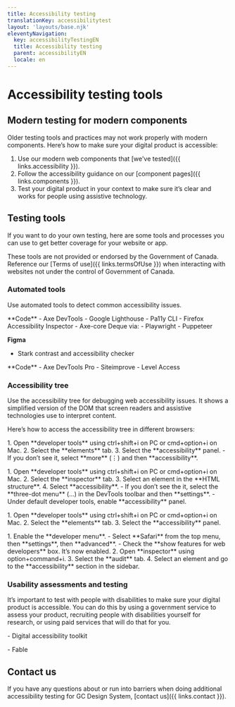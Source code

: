 ```yaml
---
title: Accessibility testing
translationKey: accessibilitytest
layout: 'layouts/base.njk'
eleventyNavigation:
  key: accessibilityTestingEN
  title: Accessibility testing
  parent: accessibilityEN
  locale: en
---
```


# Accessibility testing tools

## Modern testing for modern components

Older testing tools and practices may not work properly with modern components. Here’s how to make sure your digital product is accessible:

1. Use our modern web components that [we've tested]({{ links.accessibility }}).
2. Follow the accessibility guidance on our [component pages]({{ links.components }}).
3. Test your digital product in your context to make sure it’s clear and works for people using assistive technology.

## Testing tools

If you want to do your own testing, here are some tools and processes you can use to get better coverage for your website or app. 

These tools are not provided or endorsed by the Government of Canada. Reference our [Terms of use]({{ links.termsOfUse }}) when interacting with websites not under the control of Government of Canada.

### Automated tools

Use automated tools to detect common accessibility issues. 

<gcds-details details-title="Free tools">
  <p>**Code**
- <gcds-link external href="https://chromewebstore.google.com/detail/axe-devtools-web-accessib/lhdoppojpmngadmnindnejefpokejbdd?pli=1"> Axe DevTools </gcds-link> 
- <gcds-link external href="https://developer.chrome.com/docs/lighthouse"> Google Lighthouse </gcds-link>
- <gcds-link external href="https://pa11y.org/"> Pa11y CLI </gcds-link>
- <gcds-link external href="https://firefox-source-docs.mozilla.org/devtools-user/accessibility_inspector/index.html"> Firefox Accessibility Inspector</gcds-link>
- <gcds-link external href="https://www.npmjs.com/package/axe-core"> Axe-core </gcds-link>Deque via:
    - <gcds-link external href="https://playwright.dev/"> Playwright </gcds-link>
    - <gcds-link external href="https://pptr.dev/"> Puppeteer </gcds-link>
  
  **Figma**
- <gcds-link external href="https://www.figma.com/community/plugin/732603254453395948/stark-contrast-accessibility-checker"> Stark contrast and accessibility checker </gcds-link></p>
</gcds-details>

<gcds-details details-title="Paid tools">
  <p>**Code**
- <gcds-link external href="https://www.deque.com/axe/devtools/"> Axe DevTools Pro</gcds-link>
- <gcds-link external href="https://www.siteimprove.com/"> Siteimprove </gcds-link>
- <gcds-link external href="https://www.levelaccess.com/"> Level Access </gcds-link></p>
</gcds-details>

### Accessibility tree

Use the accessibility tree for debugging web accessibility issues. It shows a simplified version of the DOM that screen readers and assistive technologies use to interpret content. 

Here’s how to access the accessibility tree in different browsers:

<gcds-details details-title="Chrome accessibility tree">
  <p>
1. Open **developer tools** using ctrl+shift+i on PC or cmd+option+i on Mac.
2. Select the **elements** tab.
3. Select the **accessibility** panel. 
    - If you don’t see it, select **more** (⋮) and then **accessibility**.</p>
</gcds-details>

<gcds-details details-title="Firefox accessibility tree">
  <p>
1. Open **developer tools** using ctrl+shift+i on PC or cmd+option+i on Mac.
2. Select the **inspector** tab.
3. Select an element in the **HTML structure**.
4. Select **accessibility**. 
    - If you don’t see the it, select the **three-dot menu** (...) in the DevTools toolbar and then **settings**. 
    - Under default developer tools, enable **accessibility** panel.</p>
</gcds-details>

<gcds-details details-title="Edge accessibility tree">
  <p>
1. Open **developer tools** using ctrl+shift+i on PC or cmd+option+i on Mac.
2. Select the **elements** tab.
3. Select the **accessibility** panel.</p>
</gcds-details>

<gcds-details details-title="Safari accessibility tree">
  <p>
1. Enable the **developer menu**.
    - Select **Safari** from the top menu, then **settings**, then **advanced**.
    - Check the **show features for web developers** box. It’s now enabled.
2. Open **inspector** using option+command+i.
3. Select the **audit** tab.
4. Select an element and go to the **accessibility** section in the sidebar.</p>
</gcds-details>

### Usability assessments and testing

It’s important to test with people with disabilities to make sure your digital product is accessible. You can do this by using a government service to assess your product, recruiting people with disabilities yourself for research, or using paid services that will do that for you.

<gcds-details details-title="Government of Canada services">
  <p>
- <gcds-link external href="https://a11y.canada.ca/en/additional-resources/"> Digital accessibility toolkit </gcds-link> </p>
</gcds-details>

<gcds-details details-title="Paid services">
  <p>
- <gcds-link external href="https://makeitfable.com/"> Fable </gcds-link> </p>
</gcds-details>

## Contact us

If you have any questions about or run into barriers when doing additional accessibility testing for GC Design System, [contact us]({{ links.contact }}). 

